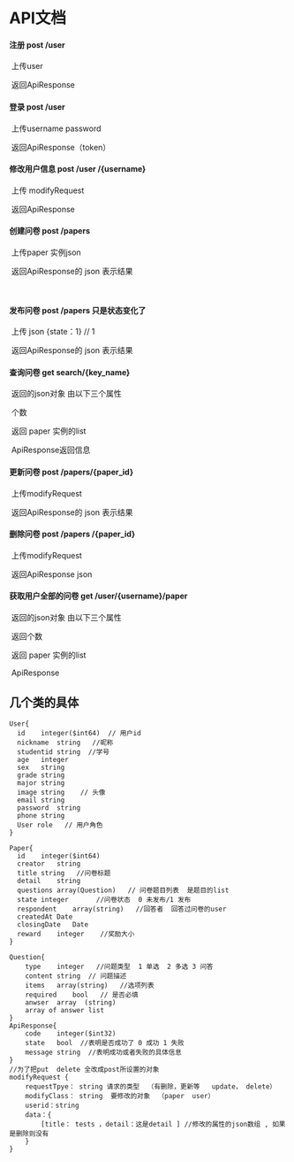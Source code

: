# API文档

#### 注册   post  /user 

​		上传user

​		返回ApiResponse



#### 登录   post  /user 

​		上传username password     

​		返回ApiResponse（token）



#### 修改用户信息 post  /user /{username}

​			上传 modifyRequest

​			返回ApiResponse

#### 创建问卷  post   /papers

​		上传paper 实例json

​		返回ApiResponse的 json 表示结果

​		



#### 发布问卷  post   /papers 只是状态变化了

​		上传 json {state：1}   // 1 

​		返回ApiResponse的 json 表示结果



#### 查询问卷  get search/{key_name}

​		返回的json对象 由以下三个属性

​		个数

​		返回 paper 实例的list

​		ApiResponse返回信息



#### 更新问卷   post /papers/{paper_id}

​		上传modifyRequest

​		返回ApiResponse的 json 表示结果



#### 删除问卷  post  /papers /{paper_id}
​               上传modifyRequest        
        
​		返回ApiResponse  json 



#### 获取用户全部的问卷  get  /user/{username}/paper

​		返回的json对象 由以下三个属性

​		返回个数

​		返回 paper 实例的list

​		ApiResponse

## 几个类的具体
```
User{
  id	integer($int64)  // 用户id
  nickname	string   //昵称
  studentid	string  //学号
  age	integer
  sex	string
  grade	string
  major	string
  image	string    // 头像
  email	string    
  password	string
  phone	string   
  User role   // 用户角色
}

Paper{
  id	integer($int64)
  creator	string   
  title	string   //问卷标题
  detail	string
  questions	array(Question)   // 问卷题目列表  是题目的list
  state	integer       //问卷状态  0 未发布/1 发布
  respondent	array(string)   //回答者  回答过问卷的user
  createdAt	Date
  closingDate	Date
  reward	integer    //奖励大小
}

Question{
    type	integer   //问题类型  1 单选  2 多选 3 问答
    content	string  // 问题描述
    items	array(string)   //选项列表  
    required	bool   // 是否必填
    anwser	array  (string)
    array of answer list
}
ApiResponse{
    code	integer($int32)
    state	bool  //表明是否成功了 0 成功 1 失败
    message	string  //表明成功或者失败的具体信息
}
//为了把put  delete 全改成post所设置的对象
modifyRequest {
    requestTpye： string 请求的类型  （有删除，更新等   update， delete）
    modifyClass： string  要修改的对象  （paper  user）
    userid：string
    data：{
        [title： tests ，detail：这是detail ] //修改的属性的json数组 , 如果是删除则没有
    } 
}


```

